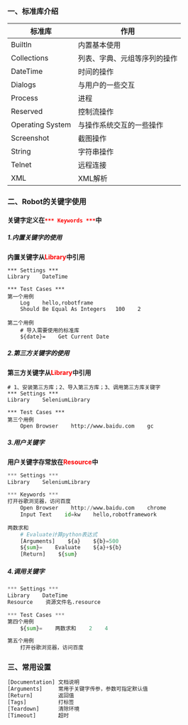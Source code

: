 ### 一、标准库介绍

| 标准库           | 作用                         |
| ---------------- | ---------------------------- |
| Builtln          | 内置基本使用                 |
| Collections      | 列表、字典、元组等序列的操作 |
| DateTime         | 时间的操作                   |
| Dialogs          | 与用户的一些交互             |
| Process          | 进程                         |
| Reserved         | 控制流操作                   |
| Operating System | 与操作系统交互的一些操作     |
| Screenshot       | 截图操作                     |
| String           | 字符串操作                   |
| Telnet           | 远程连接                     |
| XML              | XML解析                      |

### 二、Robot的关键字使用

#### 关键字定义在<font color="red">`*** Keywords ***`</font>中

##### 1.内置关键字的使用

**内置关键字从<font color="red">Library</font>中引用**

```robot
*** Settings ***
Library    DateTime    

*** Test Cases ***
第一个用例
    Log    hello,robotframe    
    Should Be Equal As Integers   100    2 
    
第二个用例
	# 导入需要使用的标准库
    ${date}=    Get Current Date  
```

##### 2.第三方关键字的使用

**第三方关键字从<font color="red">Library</font>中引用**

```
# 1、安装第三方库；2、导入第三方库；3、调用第三方库关键字
*** Settings ***
Library    SeleniumLibrary

*** Test Cases ***
第三个用例
    Open Browser    http://www.baidu.com    gc
```

##### 3.用户关键字

**用户关键字存常放在<font color="red">Resource</font>中**

```python
*** Settings ***
Library    SeleniumLibrary

*** Keywords ***
打开谷歌浏览器，访问百度
    Open Browser    http://www.baidu.com    chrome
    Input Text    id=kw    hello,robotframework
    
两数求和
	# Evaluate计算python表达式
    [Arguments]    ${a}    ${b}=500
    ${sum}=    Evaluate    ${a}+${b}
    [Return]    ${sum} 
```

##### 4.调用关键字

```python
*** Settings ***
Library    DateTime
Resource    资源文件名.resource

*** Test Cases ***    
第四个用例
    ${sum}=    两数求和    2    4

第五个用例
	打开谷歌浏览器，访问百度
```

### 三、常用设置

```python
[Documentation]	文档说明
[Arguments]		常用于关键字传参，参数可指定默认值
[Return]		返回值
[Tags]			打标签
[Teardown]		清除环境
[Timeout]		超时
```



